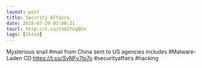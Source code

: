 ```yaml
---
layout: post
title: Security Affairs
date: 2018-07-29 03:00:21
tourl: http://t.co/V3OIFUqNCm
tags: [China]
---
```

Mysterious snail #mail from China sent to US agencies includes #Malware-Laden CD
https://t.co/SvNFv7lo7o
#securityaffairs #hacking